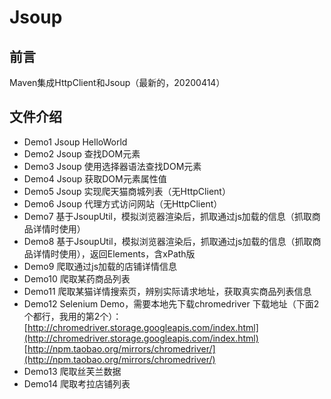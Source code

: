 # Jsoup 

## 前言 ##
Maven集成HttpClient和Jsoup（最新的，20200414）

## 文件介绍
- Demo1
Jsoup HelloWorld
- Demo2
Jsoup 查找DOM元素
- Demo3
Jsoup 使用选择器语法查找DOM元素
- Demo4
Jsoup 获取DOM元素属性值
- Demo5
Jsoup 实现爬天猫商城列表（无HttpClient）
- Demo6
Jsoup 代理方式访问网站（无HttpClient）
- Demo7
基于JsoupUtil，模拟浏览器渲染后，抓取通过js加载的信息（抓取商品详情时使用）
- Demo8
基于JsoupUtil，模拟浏览器渲染后，抓取通过js加载的信息（抓取商品详情时使用），返回Elements，含xPath版
- Demo9
爬取通过js加载的店铺详情信息
- Demo10
爬取某药商品列表
- Demo11
爬取某猫详情搜索页，辨别实际请求地址，获取真实商品列表信息
- Demo12
Selenium Demo，需要本地先下载chromedriver
下载地址（下面2个都行，我用的第2个）：
[http://chromedriver.storage.googleapis.com/index.html](http://chromedriver.storage.googleapis.com/index.html)
[http://npm.taobao.org/mirrors/chromedriver/](http://npm.taobao.org/mirrors/chromedriver/)
- Demo13
爬取丝芙兰数据
- Demo14
爬取考拉店铺列表
